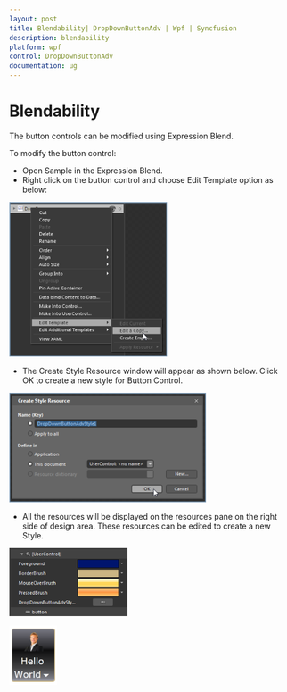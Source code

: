 ```yaml
---
layout: post
title: Blendability| DropDownButtonAdv | Wpf | Syncfusion
description: blendability
platform: wpf
control: DropDownButtonAdv
documentation: ug
---
```


# Blendability

The button controls can be modified using Expression Blend.

To modify the button control:

* Open Sample in the Expression Blend. 
* Right click on the button control and choose Edit Template option as below:



![C:/Users/Jawahar/Desktop/sshot-4.png](Blendability_images/Blendability_img1.png) 





* The Create Style Resource window will appear as shown below. Click OK to create a new style for Button Control.



![C:/Users/Jawahar/Desktop/sshot-5.png](Blendability_images/Blendability_img2.png)





* All the resources will be displayed on the resources pane on the right side of design area. These resources can be edited to create a new Style.



![](Blendability_images/Blendability_img3.png)





![](Blendability_images/Blendability_img4.png)



